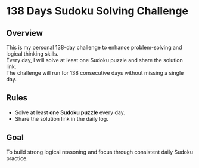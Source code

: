# 138 Days Sudoku Solving Challenge

## Overview
This is my personal 138-day challenge to enhance problem-solving and logical thinking skills.  
Every day, I will solve at least one Sudoku puzzle and share the solution link.  
The challenge will run for 138 consecutive days without missing a single day.

## Rules
- Solve at least **one Sudoku puzzle** every day.
- Share the solution link in the daily log.
 
## Goal
To build strong logical reasoning and focus through consistent daily Sudoku practice.
